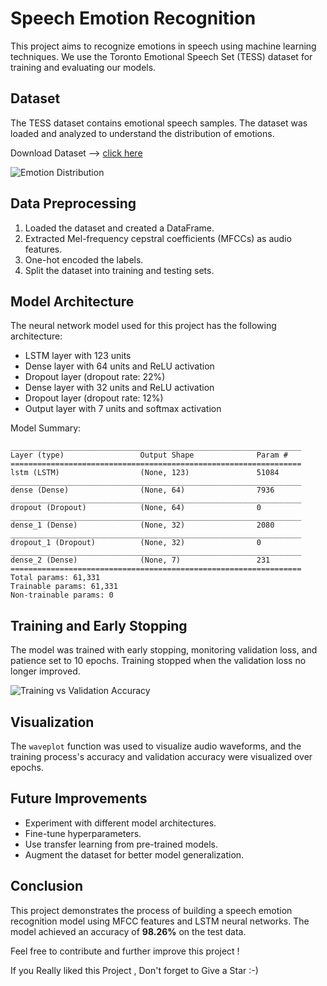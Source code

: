 # Speech Emotion Recognition

This project aims to recognize emotions in speech using machine learning techniques. We use the Toronto Emotional Speech Set (TESS) dataset for training and evaluating our models.

## Dataset

The TESS dataset contains emotional speech samples. The dataset was loaded and analyzed to understand the distribution of emotions.

Download Dataset --> [click here](https://www.kaggle.com/datasets/ejlok1/toronto-emotional-speech-set-tess)

![Emotion Distribution](https://drive.google.com/file/d/1rqIow3-GXCWZ8d_lwIQgw0v0woiaq4FT/view)


## Data Preprocessing

1. Loaded the dataset and created a DataFrame.
2. Extracted Mel-frequency cepstral coefficients (MFCCs) as audio features.
3. One-hot encoded the labels.
4. Split the dataset into training and testing sets.

## Model Architecture

The neural network model used for this project has the following architecture:

- LSTM layer with 123 units
- Dense layer with 64 units and ReLU activation
- Dropout layer (dropout rate: 22%)
- Dense layer with 32 units and ReLU activation
- Dropout layer (dropout rate: 12%)
- Output layer with 7 units and softmax activation

Model Summary:

```plaintext
_________________________________________________________________
Layer (type)                 Output Shape              Param #
=================================================================
lstm (LSTM)                  (None, 123)               51084
_________________________________________________________________
dense (Dense)                (None, 64)                7936
_________________________________________________________________
dropout (Dropout)            (None, 64)                0
_________________________________________________________________
dense_1 (Dense)              (None, 32)                2080
_________________________________________________________________
dropout_1 (Dropout)          (None, 32)                0
_________________________________________________________________
dense_2 (Dense)              (None, 7)                 231
=================================================================
Total params: 61,331
Trainable params: 61,331
Non-trainable params: 0
```

## Training and Early Stopping

The model was trained with early stopping, monitoring validation loss, and patience set to 10 epochs. Training stopped when the validation loss no longer improved.

![Training vs Validation Accuracy](https://drive.google.com/file/d/10jc1GQKOg75NbduB9k_py3sQkhw9306B/view)

## Visualization

The `waveplot` function was used to visualize audio waveforms, and the training process's accuracy and validation accuracy were visualized over epochs.

## Future Improvements

- Experiment with different model architectures.
- Fine-tune hyperparameters.
- Use transfer learning from pre-trained models.
- Augment the dataset for better model generalization.

## Conclusion

This project demonstrates the process of building a speech emotion recognition model using MFCC features and LSTM neural networks. The model achieved an accuracy of **98.26%** on the test data.

Feel free to contribute and further improve this project !

If you Really liked this Project , Don't forget to Give a Star :-) 
